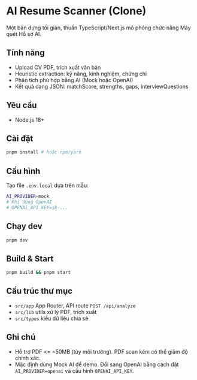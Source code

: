 # AI Resume Scanner (Clone)

Một bản dựng tối giản, thuần TypeScript/Next.js mô phỏng chức năng Máy quét Hồ sơ AI.

## Tính năng

- Upload CV PDF, trích xuất văn bản
- Heuristic extraction: kỹ năng, kinh nghiệm, chứng chỉ
- Phân tích phù hợp bằng AI (Mock hoặc OpenAI)
- Kết quả dạng JSON: matchScore, strengths, gaps, interviewQuestions

## Yêu cầu

- Node.js 18+

## Cài đặt

```bash
pnpm install # hoặc npm/yarn
```

## Cấu hình

Tạo file `.env.local` dựa trên mẫu:

```bash
AI_PROVIDER=mock
# Khi dùng OpenAI
# OPENAI_API_KEY=sk-...
```

## Chạy dev

```bash
pnpm dev
```

## Build & Start

```bash
pnpm build && pnpm start
```

## Cấu trúc thư mục

- `src/app` App Router, API route `POST /api/analyze`
- `src/lib` utils xử lý PDF, trích xuất
- `src/types` kiểu dữ liệu chia sẻ

## Ghi chú

- Hỗ trợ PDF <= ~50MB (tùy môi trường). PDF scan kém có thể giảm độ chính xác.
- Mặc định dùng Mock AI để demo. Đổi sang OpenAI bằng cách đặt `AI_PROVIDER=openai` và cấu hình `OPENAI_API_KEY`.
